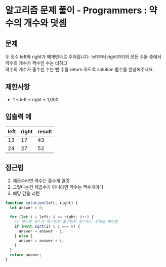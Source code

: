 # 알고리즘 문제 풀이 - Programmers : 약수의 개수와 덧셈

## 문제

두 정수 left와 right가 매개변수로 주어집니다. left부터 right까지의 모든 수들 중에서 <br>
약수의 개수가 짝수인 수는 더하고<br>
약수의 개수가 홀수인 수는 뺀 수를 return 하도록 solution 함수를 완성해주세요.<br>

## 제한사항

- 1 ≤ left ≤ right ≤ 1,000<br>

## 입출력 예

| left | right | result |
| ---- | ----- | ------ |
| 13   | 17    | 43     |
| 24   | 27    | 52     |

## 접근법

1. 제곱수라면 약수는 홀수개 일것
2. 그렇다는건 제곱수가 아니라면 약수는 짝수개이다 <br>
3. 해당 값을 리턴

```js
function solution(left, right) {
  let answer = 0;

  for (let i = left; i <= right; i++) {
    // 약수의 개수가 짝수인지 홀수인지 알수있는 로직을 짜야함
    if (Math.sqrt(i) % 1 === 0) {
      answer = answer - i;
    } else {
      answer = answer + i;
    }
  }
  return answer;
}
```

